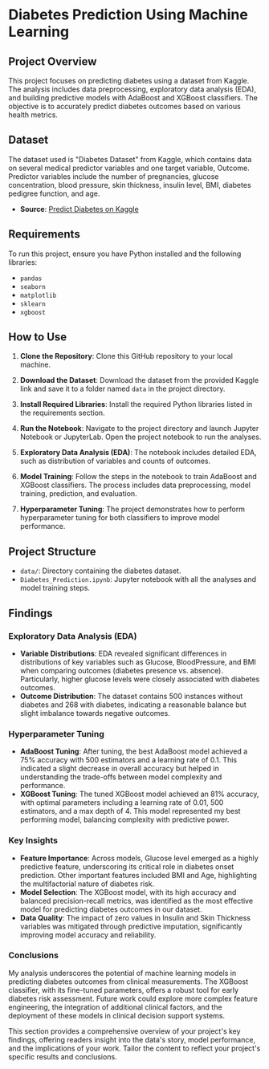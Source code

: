 # Diabetes Prediction Using Machine Learning

## Project Overview
This project focuses on predicting diabetes using a dataset from Kaggle. The analysis includes data preprocessing, exploratory data analysis (EDA), and building predictive models with AdaBoost and XGBoost classifiers. The objective is to accurately predict diabetes outcomes based on various health metrics.

## Dataset
The dataset used is "Diabetes Dataset" from Kaggle, which contains data on several medical predictor variables and one target variable, Outcome. Predictor variables include the number of pregnancies, glucose concentration, blood pressure, skin thickness, insulin level, BMI, diabetes pedigree function, and age.

- **Source**: [Predict Diabetes on Kaggle](https://www.kaggle.com/datasets/whenamancodes/predict-diabities)

## Requirements
To run this project, ensure you have Python installed and the following libraries:

- `pandas`
- `seaborn`
- `matplotlib`
- `sklearn`
- `xgboost`

## How to Use
1. **Clone the Repository**: Clone this GitHub repository to your local machine.
   
3. **Download the Dataset**: Download the dataset from the provided Kaggle link and save it to a folder named `data` in the project directory.

4. **Install Required Libraries**: Install the required Python libraries listed in the requirements section.

5. **Run the Notebook**: Navigate to the project directory and launch Jupyter Notebook or JupyterLab. Open the project notebook to run the analyses.

6. **Exploratory Data Analysis (EDA)**: The notebook includes detailed EDA, such as distribution of variables and counts of outcomes.

7. **Model Training**: Follow the steps in the notebook to train AdaBoost and XGBoost classifiers. The process includes data preprocessing, model training, prediction, and evaluation.

8. **Hyperparameter Tuning**: The project demonstrates how to perform hyperparameter tuning for both classifiers to improve model performance.

## Project Structure
- `data/`: Directory containing the diabetes dataset.
- `Diabetes_Prediction.ipynb`: Jupyter notebook with all the analyses and model training steps.

## Findings

### Exploratory Data Analysis (EDA)
- **Variable Distributions**: EDA revealed significant differences in distributions of key variables such as Glucose, BloodPressure, and BMI when comparing outcomes (diabetes presence vs. absence). Particularly, higher glucose levels were closely associated with diabetes outcomes.
- **Outcome Distribution**: The dataset contains 500 instances without diabetes and 268 with diabetes, indicating a reasonable balance but slight imbalance towards negative outcomes.

### Hyperparameter Tuning
- **AdaBoost Tuning**: After tuning, the best AdaBoost model achieved a 75% accuracy with 500 estimators and a learning rate of 0.1. This indicated a slight decrease in overall accuracy but helped in understanding the trade-offs between model complexity and performance.
- **XGBoost Tuning**: The tuned XGBoost model achieved an 81% accuracy, with optimal parameters including a learning rate of 0.01, 500 estimators, and a max depth of 4. This model represented my best performing model, balancing complexity with predictive power.

### Key Insights
- **Feature Importance**: Across models, Glucose level emerged as a highly predictive feature, underscoring its critical role in diabetes onset prediction. Other important features included BMI and Age, highlighting the multifactorial nature of diabetes risk.
- **Model Selection**: The XGBoost model, with its high accuracy and balanced precision-recall metrics, was identified as the most effective model for predicting diabetes outcomes in our dataset.
- **Data Quality**: The impact of zero values in Insulin and Skin Thickness variables was mitigated through predictive imputation, significantly improving model accuracy and reliability.

### Conclusions
My analysis underscores the potential of machine learning models in predicting diabetes outcomes from clinical measurements. The XGBoost classifier, with its fine-tuned parameters, offers a robust tool for early diabetes risk assessment. Future work could explore more complex feature engineering, the integration of additional clinical factors, and the deployment of these models in clinical decision support systems.


This section provides a comprehensive overview of your project's key findings, offering readers insight into the data's story, model performance, and the implications of your work. Tailor the content to reflect your project's specific results and conclusions.
